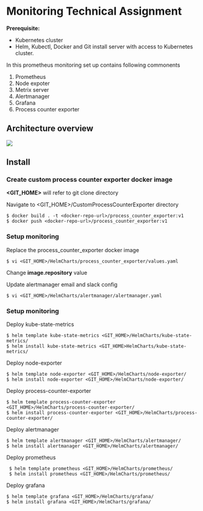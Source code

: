 # Monitoring Technical Assignment

**Prerequisite:**

* Kubernetes cluster
* Helm, Kubectl, Docker and Git install server with access to Kubernetes cluster.



In this prometheus monitoring set up contains following commonents
1. Prometheus
2. Node expoter
3. Metrix server
4. Alertmanager
5. Grafana
6. Process counter exporter

## Architecture overview

![](https://monitoringdiagrams.s3.ap-southeast-1.amazonaws.com/prometheus_setup.png)

## Install

### Create custom process counter exporter docker image

**<GIT_HOME>** will refer to git clone directory

Navigate to <GIT_HOME>/CustomProcessCounterExporter directory

    $ docker build . -t <docker-repo-url>/process_counter_exporter:v1
    $ docker push <docker-repo-url>/process_counter_exporter:v1


### Setup monitoring 


Replace the process_counter_exporter docker image

    $ vi <GIT_HOME>/HelmCharts/process_counter_exporter/values.yaml

Change **image.repository** value

Update alertmanager email and slack config

    $ vi <GIT_HOME>/HelmCharts/alertmanager/alertmanager.yaml


### Setup monitoring

Deploy kube-state-metrics

    $ helm template kube-state-metrics <GIT_HOME>/HelmCharts/kube-state-metrics/
    $ helm install kube-state-metrics <GIT_HOME>HelmCharts/kube-state-metrics/

Deploy node-exporter 

    $ helm template node-exporter <GIT_HOME>/HelmCharts/node-exporter/
    $ helm install node-exporter <GIT_HOME>/HelmCharts/node-exporter/


Deploy process-counter-exporter 

    $ helm template process-counter-exporter <GIT_HOME>/HelmCharts/process-counter-exporter/
    $ helm install process-counter-exporter <GIT_HOME>/HelmCharts/process-counter-exporter/


Deploy alertmanager 
    
    $ helm template alertmanager <GIT_HOME>/HelmCharts/alertmanager/
    $ helm install alertmanager <GIT_HOME>/HelmCharts/alertmanager/


Deploy prometheus 

     $ helm template prometheus <GIT_HOME>/HelmCharts/prometheus/
     $ helm install prometheus <GIT_HOME>/HelmCharts/prometheus/


Deploy grafana 

    $ helm template grafana <GIT_HOME>/HelmCharts/grafana/
    $ helm install grafana <GIT_HOME>/HelmCharts/grafana/
    


